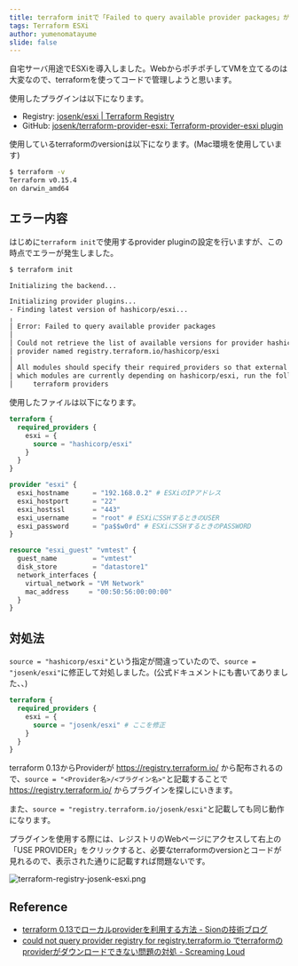 ```yaml
---
title: terraform initで「Failed to query available provider packages」が発生した時の対処法
tags: Terraform ESXi
author: yumenomatayume
slide: false
---
```

自宅サーバ用途でESXiを導入しました。WebからポチポチしてVMを立てるのは大変なので、terraformを使ってコードで管理しようと思います。

使用したプラグインは以下になります。

- Registry: [josenk/esxi | Terraform Registry](https://registry.terraform.io/providers/josenk/esxi/latest)
- GitHub: [josenk/terraform-provider-esxi: Terraform-provider-esxi plugin](https://github.com/josenk/terraform-provider-esxi)

使用しているterraformのversionは以下になります。(Mac環境を使用しています)

```bash
$ terraform -v
Terraform v0.15.4
on darwin_amd64

```

## エラー内容

はじめに`terraform init`で使用するprovider pluginの設定を行いますが、この時点でエラーが発生しました。

```bash
$ terraform init

Initializing the backend...

Initializing provider plugins...
- Finding latest version of hashicorp/esxi...
╷
│ Error: Failed to query available provider packages
│ 
│ Could not retrieve the list of available versions for provider hashicorp/esxi: provider registry registry.terraform.io does not have a
│ provider named registry.terraform.io/hashicorp/esxi
│ 
│ All modules should specify their required_providers so that external consumers will get the correct providers when using a module. To see
│ which modules are currently depending on hashicorp/esxi, run the following command:
│     terraform providers

```

使用したファイルは以下になります。

```main.tf
terraform {
  required_providers {
    esxi = {
      source = "hashicorp/esxi"
    }
  }
}

provider "esxi" {
  esxi_hostname      = "192.168.0.2" # ESXiのIPアドレス
  esxi_hostport      = "22"
  esxi_hostssl       = "443"
  esxi_username      = "root" # ESXiにSSHするときのUSER
  esxi_password      = "pa$$w0rd" # ESXiにSSHするときのPASSWORD
}

resource "esxi_guest" "vmtest" {
  guest_name         = "vmtest"
  disk_store         = "datastore1"
  network_interfaces {
    virtual_network = "VM Network"
    mac_address     = "00:50:56:00:00:00"
  }
}
```

## 対処法

`source = "hashicorp/esxi"`という指定が間違っていたので、`source = "josenk/esxi"`に修正して対処しました。(公式ドキュメントにも書いてありました、、)

```main.tf
terraform {
  required_providers {
    esxi = {
      source = "josenk/esxi" # ここを修正
    }
  }
}
```

terraform 0.13からProviderが https://registry.terraform.io/ から配布されるので、`source = "<Provider名>/<プラグイン名>"`と記載することで https://registry.terraform.io/ からプラグインを探しにいきます。

また、`source = "registry.terraform.io/josenk/esxi"`と記載しても同じ動作になります。

プラグインを使用する際には、レジストリのWebページにアクセスして右上の「USE PROVIDER」をクリックすると、必要なterraformのversionとコードが見れるので、表示された通りに記載すれば問題ないです。

![terraform-registry-josenk-esxi.png](https://qiita-image-store.s3.ap-northeast-1.amazonaws.com/0/251749/f4ef1acb-4bc3-280e-93c8-1ae32a05b796.png)

## Reference

- [terraform 0.13でローカルproviderを利用する方法 - Sionの技術ブログ](https://sioncojp.hateblo.jp/entry/2020/10/13/195117)
- [could not query provider registry for registry.terraform.io でterraformのproviderがダウンロードできない問題の対処 - Screaming Loud](https://yuutookun.hatenablog.com/entry/2021/01/05/192708)




